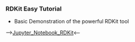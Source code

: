 ### RDKit Easy Tutorial
 * Basic Demonstration of the powerful RDKit tool

-->[Jupyter_Notebook_RDKit](https://github.com/milanimarcel/RDKit-Easy-Tutorial/blob/master/RDKit%20Easy%20Tutorial.ipynb)<--
